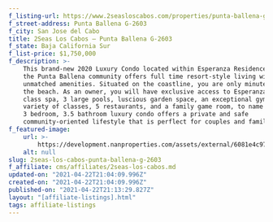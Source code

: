 ```yaml
---
f_listing-url: https://www.2seasloscabos.com/properties/punta-ballena-g-2603/
f_street-address: Punta Ballena G-2603
f_city: San Jose del Cabo
title: 2Seas Los Cabos – Punta Ballena G-2603
f_state: Baja California Sur
f_list-price: $1,750,000
f_description: >-
    This brand-new 2020 Luxury Condo located within Esperanza Residences inside
    the Punta Ballena community offers full time resort-style living with
    unmatched amenities. Situated on the coastline, you are only minutes away from
    the beach. As an owner, you will have exclusive access to Esperanza’s world
    class spa, 3 large pools, luscious garden space, an exceptional gym with a
    variety of classes, 5 restaurants, and a family game room, to name a few. This
    3 bedroom, 3.5 bathroom luxury condo offers a private and safe
    community-oriented lifestyle that is perflect for couples and families alike.
f_featured-image:
    url: >-
        https://development.nanproperties.com/assets/external/6081e4c97418b3490fd6acd7_6077da605d8b8824d0722bca_603314ae0681dplaya-en-baja-835x540.jpeg
    alt: null
slug: 2seas-los-cabos-punta-ballena-g-2603
f_affiliate: cms/affiliates/2seas-los-cabos.md
updated-on: "2021-04-22T21:04:09.996Z"
created-on: "2021-04-22T21:04:09.996Z"
published-on: "2021-04-22T21:13:29.827Z"
layout: "[affiliate-listings].html"
tags: affiliate-listings
---
```

